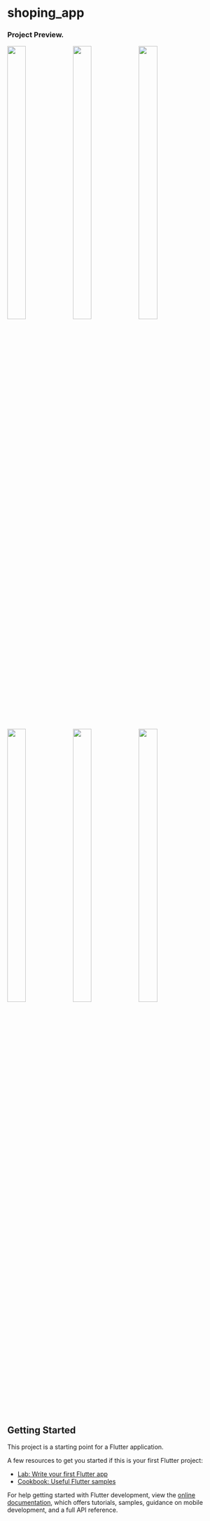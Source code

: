 # shoping_app

### Project Preview.

<img src="https://github.com/gityash56/Shoping-Cart/assets/90525149/81c228f7-406c-4716-89e6-ed6cdbae0cc9" width="29%" height="40%">
<img src="https://github.com/gityash56/Shoping-Cart/assets/90525149/6338614b-dbeb-408c-b8e1-be9238b5d7ea" width="29%" height="40%">
<img src="https://github.com/gityash56/Shoping-Cart/assets/90525149/198daa0a-fcc2-4797-9013-f14854b4c937" width="29%" height="40%">
<img src="https://github.com/gityash56/Shoping-Cart/assets/90525149/effee05c-11ca-4d91-8178-4952c1c0c8f9" width="29%" height="40%">
<img src="https://github.com/gityash56/Shoping-Cart/assets/90525149/80b5114d-c65c-4a78-868d-1043dc81005a" width="29%" height="40%">
<img src="https://github.com/gityash56/Shoping-Cart/assets/90525149/2e450bda-60bd-4e76-8b79-99f251869349" width="29%" height="40%">

## Getting Started

This project is a starting point for a Flutter application.

A few resources to get you started if this is your first Flutter project:

- [Lab: Write your first Flutter app](https://docs.flutter.dev/get-started/codelab)
- [Cookbook: Useful Flutter samples](https://docs.flutter.dev/cookbook)

For help getting started with Flutter development, view the
[online documentation](https://docs.flutter.dev/), which offers tutorials,
samples, guidance on mobile development, and a full API reference.
